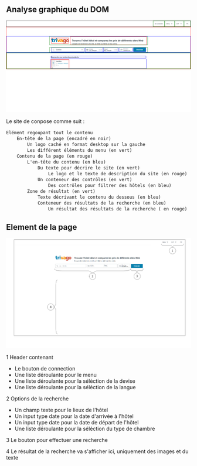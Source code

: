 ## Analyse graphique du DOM

![alt text](dom.png)

Le site de conpose comme suit :

```
Elément regoupant tout le contenu
    En-tête de la page (encadré en noir)
        Un logo caché en format desktop sur la gauche
        Les différent éléments du menu (en vert)
    Contenu de la page (en rouge)
        L'en-tête du contenu (en bleu)
            Du texte pour décrire le site (en vert)
                Le logo et le texte de description du site (en rouge)
            Un conteneur des contrôles (en vert)
                Des contrôles pour filtrer des hôtels (en bleu)
        Zone de résultat (en vert)
            Texte décrivant le contenu du dessous (en bleu)
            Conteneur des résultats de la recherche (en bleu)
                Un résultat des résultats de la recherche ( en rouge)
```

## Element de la page

![alt text](element.png)

1 Header contenant
  - Le bouton de connection
  - Une liste déroulante pour le menu
  - Une liste déroulante pour la séléction de la devise
  - Une liste déroulante pour la séléction de la langue

2 Options de la recherche
  - Un champ texte pour le lieux de l'hôtel
  - Un input type date pour la date d'arrivée à l'hôtel
  - Un input type date pour la date de départ de l'hôtel
  - Une liste déroulante pour la séléction du type de chambre

3 Le bouton pour effectuer une recherche

4 Le résultat de la recherche va s'afficher ici, uniquement des images et du texte